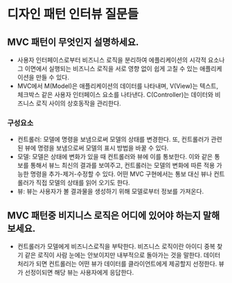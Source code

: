 # 디자인 패턴 인터뷰 질문들

## MVC 패턴이 무엇인지 설명하세요.

- 사용자 인터페이스로부터 비즈니스 로직을 분리하여 에플리케이션의 시각적 요소나 그 이면에서 실행되는 비즈니스 로직을 서로 영향 없이 쉽게 고칠 수 있는 애플리케이션을 만들 수 있다.
- MVC에서 M(Model)은 애플리케이션의 데이터를 나타내며, V(View)는 텍스트, 체크박스 같은 사용자 인터페이스 요소를 나타낸다. C(Controller)는 데이터와 비즈니스 로직 사이의 상호동작을 관리한다.

### 구성요소

- 컨트롤러: 모델에 명령을 보냄으로써 모델의 상태를 변경한다. 또, 컨트롤러가 관련된 뷰에 명령을 보냄으로써 모델의 표시 방법을 바꿀 수 있다.
- 모델: 모델은 상태에 변화가 있을 때 컨트롤러와 뷰에 이를 통보한다. 이와 같은 통보를 통해서 뷰느 최신의 결과를 보여주고, 컨트롤러는 모델의 변화에 따른 적용 가능한 명령을 추가-제거-수정할 수 있다. 어떤 MVC 구현에서는 통보 대신 뷰나 컨트롤러가 직접 모델의 상태를 읽어 오기도 한다.
- 뷰: 뷰는 사용자가 볼 결과물을 생성하기 위해 모델로부터 정보를 가져온다.

## MVC 패턴중 비지니스 로직은 어디에 있어야 하는지 말해보세요.

- 컨트롤러가 모델에게 비즈니스로직을 부탁한다. 비즈니스 로직이란 아이디 중복 찾기 같은 로직이 사람 눈에는 안보이지만 내부적으로 돌아가는 것을 말한다. 데이터 처리가 되면 컨트롤러는 어떤 뷰가 데이터를 클라이언트에게 제공할지 선정한다. 뷰가 선정이되면 해당 뷰는 사용자에게 응답한다.
